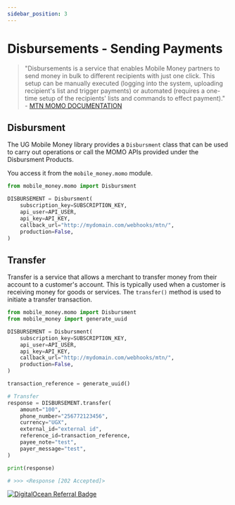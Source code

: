 ```yaml
---
sidebar_position: 3
---
```


# Disbursements - Sending Payments

> "Disbursements is a service that enables Mobile Money partners to send money in bulk to different recipients with just one click. This setup can be manually executed (logging into the system, uploading recipient's list and trigger payments) or automated (requires a one-time setup of the recipients' lists and commands to effect payment)." - [MTN MOMO DOCUMENTATION](https://momodeveloper.mtn.com/product#product=disbursements)


## Disbursment

The UG Mobile Money library provides a `Disbursment` class that can be used to carry out operations or call the MOMO APIs provided under the Disbursment Products.

You access it from the `mobile_money.momo` module.

```py
from mobile_money.momo import Disbursment

DISBURSEMENT = Disbursment(
    subscription_key=SUBSCRIPTION_KEY,
    api_user=API_USER,
    api_key=API_KEY,
    callback_url="http://mydomain.com/webhooks/mtn/",
    production=False,
)
```

## Transfer

Transfer is a service that allows a merchant to transfer money from their account to a customer's account. This is typically used when a customer is receiving money for goods or services. The `transfer()` method is used to initiate a transfer transaction.

```py
from mobile_money.momo import Disbursment
from mobile_money import generate_uuid

DISBURSEMENT = Disbursment(
    subscription_key=SUBSCRIPTION_KEY,
    api_user=API_USER,
    api_key=API_KEY,
    callback_url="http://mydomain.com/webhooks/mtn/",
    production=False,
)

transaction_reference = generate_uuid()

# Transfer
response = DISBURSEMENT.transfer(
    amount="100",
    phone_number="256772123456",
    currency="UGX",
    external_id="external id",
    reference_id=transaction_reference,
    payee_note="test",
    payer_message="test",
)

print(response)

# >>> <Response [202 Accepted]>
```

[![DigitalOcean Referral Badge](https://web-platforms.sfo2.cdn.digitaloceanspaces.com/WWW/Badge%201.svg)](https://www.digitalocean.com/?refcode=ad96e8b378d5&utm_campaign=Referral_Invite&utm_medium=Referral_Program&utm_source=badge)